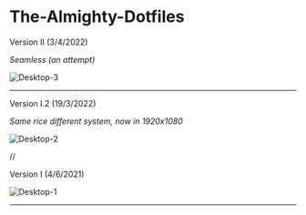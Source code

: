 # The-Almighty-Dotfiles

Version II (3/4/2022)

_Seamless (an attempt)_

![Desktop-3](https://user-images.githubusercontent.com/73924040/161368928-42ad884d-47b1-4fb4-a4b6-7731a4dc2cfe.png)

---

Version I.2 (19/3/2022)

_Same rice different system, now in 1920x1080_

![Desktop-2](https://user-images.githubusercontent.com/73924040/159114275-a8cf98a1-a05b-4859-bcaf-e5dc5572c29d.png)

//

Version I (4/6/2021)

![Desktop-1](https://user-images.githubusercontent.com/73924040/120804249-0f5aae00-c562-11eb-922c-05a17de139af.png)

---
